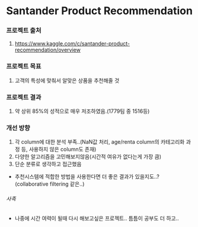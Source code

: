 # Santander Product Recommendation

### 프로젝트 출처
 1. https://www.kaggle.com/c/santander-product-recommendation/overview

### 프로젝트 목표
 1. 고객의 특성에 맞춰서 알맞은 상품을 추천해줄 것

### 프로젝트 결과
 1. 약 상위 85%의 성적으로 매우 저조하였음.(1779팀 중 1516등)
 
### 개선 방향
 1. 각 column에 대한 분석 부족..(NaN값 처리, age/renta column의 카테고리화 과정 등, 사용하지 않은 column도 존재)
 2. 다양한 알고리즘을 고민해보지않음(시간적 여유가 없다는게 가장 큼)
 3. 단순 분류로 생각하고 접근했음
   - 추천시스템에 적합한 방법을 사용한다면 더 좋은 결과가 있을지도..? (collaborative filtering 같은..)

###### 사족
 - 나중에 시간 여력이 될때 다시 해보고싶은 프로젝트.. 틈틈이 공부도 더 하고..
